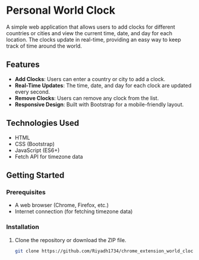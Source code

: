 # Personal World Clock

A simple web application that allows users to add clocks for different countries or cities and view the current time, date, and day for each location. The clocks update in real-time, providing an easy way to keep track of time around the world.

## Features

- **Add Clocks**: Users can enter a country or city to add a clock.
- **Real-Time Updates**: The time, date, and day for each clock are updated every second.
- **Remove Clocks**: Users can remove any clock from the list.
- **Responsive Design**: Built with Bootstrap for a mobile-friendly layout.

## Technologies Used

- HTML
- CSS (Bootstrap)
- JavaScript (ES6+)
- Fetch API for timezone data

## Getting Started

### Prerequisites

- A web browser (Chrome, Firefox, etc.)
- Internet connection (for fetching timezone data)

### Installation

1. Clone the repository or download the ZIP file.
   ```bash
   git clone https://github.com/Riyadh1734/chrome_extension_world_clock.git


